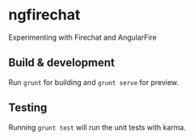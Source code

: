 
# ngfirechat

Experimenting with Firechat and AngularFire

## Build & development

Run `grunt` for building and `grunt serve` for preview.

## Testing

Running `grunt test` will run the unit tests with karma.
